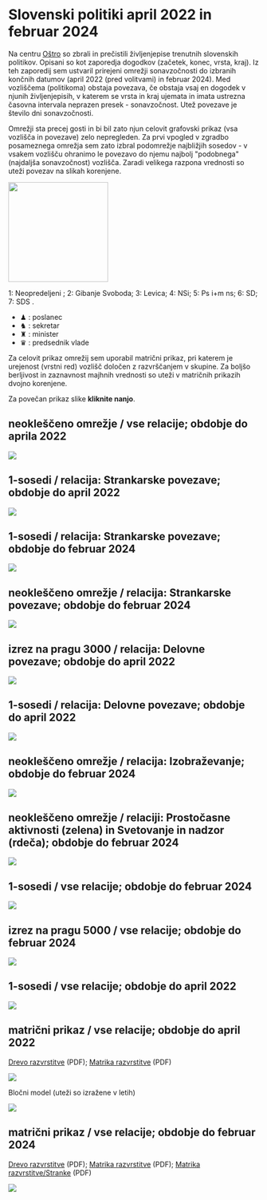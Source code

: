 # Slovenski politiki april 2022 in februar 2024

Na centru [Oštro](https://www.ostro.si/) so zbrali in prečistili življenjepise trenutnih slovenskih politikov. Opisani so kot zaporedja dogodkov (začetek, konec, vrsta, kraj). Iz teh zaporedij sem ustvaril prirejeni omrežji sonavzočnosti do izbranih končnih datumov (april 2022 (pred volitvami) in februar 2024). Med vozliščema (politikoma) obstaja povezava, če obstaja vsaj en dogodek v njunih življenjepisih, v katerem se vrsta in kraj ujemata in imata ustrezna časovna intervala neprazen presek - sonavzočnost. Utež povezave je število dni sonavzočnosti. 

Omrežji sta precej gosti in bi bil zato njun celovit grafovski prikaz (vsa vozlišča in povezave) zelo nepregleden. Za prvi vpogled v zgradbo posameznega omrežja sem zato izbral podomrežje najbližjih sosedov - v vsakem vozlišču ohranimo le povezavo do njemu najbolj "podobnega" (najdaljša sonavzočnost) vozlišča. Zaradi velikega razpona vrednosti so uteži povezav na slikah korenjene. 

<img src="https://raw.githubusercontent.com/bavla/TQ/master/trajectories/Feb24/NodeColors.png" width="200">

1: Neopredeljeni ; 2: Gibanje Svoboda; 3: Levica; 4: NSi; 5: Ps i+m ns; 6: SD; 7: SDS .

   - ♟ : poslanec
   - ♞ : sekretar
   - ♜ : minister
   - ♛ : predsednik vlade
     
Za celovit prikaz omrežij sem uporabil matrični prikaz, pri katerem je urejenost (vrstni red) vozlišč določen z razvrščanjem v skupine.
Za boljšo berljivost in zaznavnost majhnih vrednosti so uteži v matričnih prikazih dvojno korenjene.

Za povečan prikaz slike **kliknite nanjo**.

## neokleščeno omrežje / vse relacije; obdobje do aprila 2022
 <img src="https://raw.githubusercontent.com/bavla/TQ/master/trajectories/Feb24/VOS22.svg?sanitize=true">

## 1-sosedi / relacija: Strankarske povezave; obdobje do april 2022
 <img src="https://raw.githubusercontent.com/bavla/TQ/master/trajectories/Feb24/1-neigbApr22Party.svg?sanitize=true">

## 1-sosedi / relacija: Strankarske povezave; obdobje do februar 2024
 <img src="https://raw.githubusercontent.com/bavla/TQ/master/trajectories/Feb24/1-neigbFeb24Party.svg?sanitize=true">

## neokleščeno omrežje / relacija: Strankarske povezave; obdobje do februar 2024
 <img src="https://raw.githubusercontent.com/bavla/TQ/master/trajectories/Feb24/Feb24Party.svg?sanitize=true">

## izrez na pragu 3000 / relacija: Delovne povezave; obdobje do april 2022
 <img src="https://raw.githubusercontent.com/bavla/TQ/master/trajectories/Feb24/cut3000Apr22Work.svg?sanitize=true">

## 1-sosedi / relacija: Delovne povezave; obdobje do april 2022
 <img src="https://raw.githubusercontent.com/bavla/TQ/master/trajectories/Feb24/1-neigbApr22Work.svg?sanitize=true">

## neokleščeno omrežje / relacija: Izobraževanje; obdobje do februar 2024
 <img src="https://raw.githubusercontent.com/bavla/TQ/master/trajectories/Feb24/Feb24Edu.svg?sanitize=true">

## neokleščeno omrežje / relaciji: Prostočasne aktivnosti (zelena) in Svetovanje in nadzor (rdeča); obdobje do februar 2024
 <img src="https://raw.githubusercontent.com/bavla/TQ/master/trajectories/Feb24/Feb24Other.svg?sanitize=true">

## 1-sosedi / vse relacije; obdobje do februar 2024
 <img src="https://raw.githubusercontent.com/bavla/TQ/master/trajectories/Feb24/Feb24All-1.svg?sanitize=true">

## izrez na pragu 5000 / vse relacije; obdobje do februar 2024
 <img src="https://raw.githubusercontent.com/bavla/TQ/master/trajectories/Feb24/Feb24cut5M.svg?sanitize=true">

## 1-sosedi / vse relacije; obdobje do april 2022
 <img src="https://raw.githubusercontent.com/bavla/TQ/master/trajectories/Feb24/1-neigbApr22all.svg?sanitize=true">

## matrični prikaz / vse relacije; obdobje do april 2022
[Drevo razvrstitve](dendro22.pdf) (PDF); [Matrika razvrstitve](matrix22b.pdf) (PDF)

 <img src="https://raw.githubusercontent.com/bavla/TQ/master/trajectories/Feb24/matrix22b.svg?sanitize=true">

Bločni model (uteži so izražene v letih)

 <img src="https://raw.githubusercontent.com/bavla/TQ/master/trajectories/Feb24/BM22y2L.svg?sanitize=true">

## matrični prikaz / vse relacije; obdobje do februar 2024
[Drevo razvrstitve](dendro24.pdf) (PDF); [Matrika razvrstitve](matrix24.pdf) (PDF); [Matrika razvrstitve/Stranke](matrix24col.pdf) (PDF)

 <img src="https://raw.githubusercontent.com/bavla/TQ/master/trajectories/Feb24/matrix24c.svg?sanitize=true">

